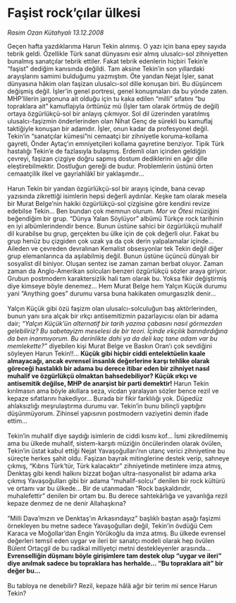 # Faşist rock’çılar ülkesi

*Rasim Ozan Kütahyalı 13.12.2008*

<div class="taraf_structure_2col_1zq">
<div class="margen_n">



 <p>Geçen hafta yazdıklarıma Harun Tekin alınmış. O yazı için bana epey sayıda tebrik geldi. Özellikle Türk sanat dünyasını esir almış ulusalcı-sol zihniyetten bunalmış sanatçılar tebrik ettiler. Fakat tebrik edenlerin hiçbiri Tekin’e “faşist” dediğim kanısında değildi. Tam aksine Tekin’in son yıllardaki arayışlarını samimi bulduğumu yazmıştım. Öte yandan Nejat İşler, sanat dünyasına hâkim olan faşizan ulusalcı-sol dille konuşan biri. Bu düşüncem değişmiş değil. İşler’in genel portresi, genel konuşmaları da bu yönde zaten. MHP’lilerin jargonuna ait olduğu için tu kaka edilen “milli” sıfatını “bu topraklara ait” kamuflajıyla örttünüz mü (İşler tam olarak örtmüş de değil) ortaya özgürlükçü-sol bir anlayış çıkmıyor. Sol dil üzerinden yaratılmış ulusalcı-faşizmin önderlerinden olan Nihat Genç de sürekli bu kamuflaj taktiğiyle konuşan bir adamdır. İşler, onun kadar da profesyonel değil. Tekin’in “sanatçılar kümesi”ni cemaatçi bir zihniyetle koruma-kollama gayreti, Önder Aytaç’ın emniyetçileri kollama gayretine benziyor. Tipik Türk hastalığı Tekin’e de fazlasıyla bulaşmış. Erdemli olan içinden geldiğin çevreyi, faşizan çizgiye doğru sapmış dostum dediklerini en ağır dille eleştirebilmektir. Dostluğun gereği de budur. Problemlerin üstünü örten cemaatçilik ilkel ve gayriahlâkî bir yaklaşımdır... <br/><br/>Harun Tekin bir yandan özgürlükçü-sol bir arayış içinde, bana cevap yazısında zikrettiği isimlerin hepsi değerli aydınlar. Keşke tam olarak mesela bir Murat Belge’nin hakiki özgürlükçü-sol çizgisine göre kendini revize edebilse Tekin... Ben bundan çok memnun olurum. <i>Mor ve Ötesi</i> müziğini beğendiğim bir grup. “Dünya Yalan Söylüyor” albümü Türkçe rock tarihinin en iyi albümlerindendir bence. Bunun üstüne sahici bir özgürlükçü muhalif dil kurabilse bu grup, gerçekten bu ülke için de çok değerli olur. Fakat bu grup henüz bu çizgiden çok uzak ya da çok derin yalpalamalar içinde... Aileden ve çevreden devralınan Kemalist obsesyonlar tek Tekin değil diğer grup elemanlarınca da aşılabilmiş değil. Bunun üstüne üçüncü dünyalı bir sosyalist dil biniyor. Oluşan sentez ise zaman zaman berbat oluyor. Zaman zaman da Anglo-Amerikan solcuları benzeri özgürlükçü sözler araya giriyor. Grubun postmodern karaktersizlik hali tam olarak bu. Yoksa fikir değiştirmiş diye kimseye böyle denemez... Hem Murat Belge hem Yalçın Küçük durumu yani “Anything goes” durumu varsa buna hakikaten omurgasızlık denir... <br/><br/>Yalçın Küçük gibi özü faşizm olan ulusalcı-solculuğun baş aktörlerinden, bunun yanı sıra alçak bir ırkçı antisemitizmin pazarlayıcısı olan bir adama dair; <i>“Yalçın Küçük’ün alternatif bir tarih yazma çabasını nasıl görmezden gelebiliriz? Bu sabetayizm meselesi de bir teori. İçinde ırkçılık barındırdığına da ben inanmıyorum. Bu derinlikte dahi ya da deli kaç tane adam var bu memlekette?”</i> diyebilen kişi Murat Belge ve Baskın Oran’ı çok sevdiğini söyleyen Harun Tekin!!... <b>Küçük gibi hiçbir ciddi entelektüelin kaale almayacağı, ancak evrensel insanlık değerlerine karşı tehlike olarak göreceği hastalıklı bir adama bu derece itibar eden bir zihniyet nasıl muhalif ve özgürlükçü olmaktan bahsedebiliyor? Küçük ırkçı ve antisemitik değilse, MHP de anarşist bir parti demektir!</b> Harun Tekin kırılmasın ama böyle akıllara seza, vicdan yaralayan sözler bence rezil ve kepaze sıfatlarını hakediyor... Burada bir fikir farklılığı yok. Düpedüz ahlaksızlığı meşrulaştırma durumu var. Tekin’in bunu bilinçli yaptığını düşünmüyorum. Zihinsel yapısının postmodern vaziyetini demin ifade ettim... <br/><br/>Tekin’in muhalif diye saydığı isimlerin de ciddi kısmı kof... İsmi zikredilmemiş ama bu ülkede muhalif, sistem-karşıtı müziğin öncülerinden olarak övülen, Tekin’in üstat kabul ettiği Nejat Yavaşoğulları’nın utanç verici zihniyetine bu süreçte herkes şahit oldu. Faşizan bayrak mitinglerine destek verip, sahneye çıkmış, “Kıbrıs Türk’tür, Türk kalacaktır” zihniyetinde metinlere imza atmış, Denktaş gibi kendi halkını bizzat boğan ultra-nasyonalist bir adama arka çıkmış Yavaşoğulları gibi bir adama “muhalif-solcu” denilen bir rock kültürü ve ortamı var bu ülkede... Bir de utanmadan “Rock başkaldırıdır, muhalefettir” denilen bir ortam bu. Bu derece sahtekârlığa ve yavanlığa rezil kepaze denmez de ne denir Allahaşkına? <br/><br/>“Milli Dava’mızın ve Denktaş’ın Arkasındayız” başlıklı baştan aşağı faşizmi örnekleyen bu metne sadece Yavaşoğulları değil, Tekin’in övdüğü Cem Karaca ve Moğollar’dan Engin Yörükoğlu da imza atmış. Bu ülkede evrensel değerleri temsil eden uygar ve ileri bir sanatçı modeli olarak hep övülen Bülent Ortaçgil de bu radikal milliyetçi metni destekleyenler arasında...<b> Evrenselliğin düşmanı böyle girişimlere tam destek olup “uygar ve ileri” diye anılmak sadece bu topraklara has herhalde... “Bu topraklara ait” bir değer bu...</b> <br/><br/>Bu tabloya ne denebilir? Rezil, kepaze hâlâ ağır bir terim mi sence Harun Tekin?</p>

<br/>


<div id="taraf_not">
</div>

</div>


</div>
